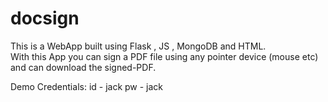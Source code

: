 # docsign

This is a WebApp built using Flask , JS , MongoDB and HTML.<br>
With this App you can sign a PDF file using any pointer device (mouse etc) and can download the signed-PDF.

Demo Credentials:
id - jack
pw - jack

